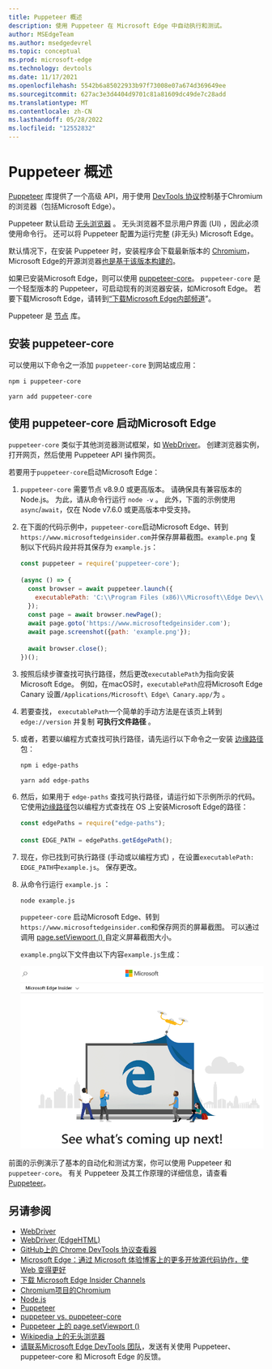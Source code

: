 ```yaml
---
title: Puppeteer 概述
description: 使用 Puppeteer 在 Microsoft Edge 中自动执行和测试。
author: MSEdgeTeam
ms.author: msedgedevrel
ms.topic: conceptual
ms.prod: microsoft-edge
ms.technology: devtools
ms.date: 11/17/2021
ms.openlocfilehash: 5542b6a85022933b97f73008e07a674d369649ee
ms.sourcegitcommit: 627ac3e3d4404d9701c81a81609dc49de7c28add
ms.translationtype: MT
ms.contentlocale: zh-CN
ms.lasthandoff: 05/28/2022
ms.locfileid: "12552832"
---
```

# <a name="puppeteer-overview"></a>Puppeteer 概述

[Puppeteer](https://pptr.dev) 库提供了一个高级 API，用于使用 [DevTools 协议](https://chromedevtools.github.io/devtools-protocol)控制基于Chromium的浏览器（包括Microsoft Edge）。

Puppeteer 默认启动 [无头浏览器](https://en.wikipedia.org/wiki/Headless_browser) 。  无头浏览器不显示用户界面 (UI) ，因此必须使用命令行。  还可以将 Puppeteer 配置为运行完整 (非无头) Microsoft Edge。

默认情况下，在安装 Puppeteer 时，安装程序会下载最新版本的 [Chromium](https://www.chromium.org/Home)，Microsoft Edge的开源浏览器[也是基于该版本构建的](https://blogs.windows.com/windowsexperience/2018/12/06/microsoft-edge-making-the-web-better-through-more-open-source-collaboration)。

如果已安装Microsoft Edge，则可以使用 [puppeteer-core](https://pptr.dev/#?product=Puppeteer&version=v2.0.0&show=api-puppeteer-vs-puppeteer-core)。  `puppeteer-core` 是一个轻型版本的 Puppeteer，可启动现有的浏览器安装，如Microsoft Edge。  若要下载Microsoft Edge，请转到[“下载Microsoft Edge内部频道](https://www.microsoftedgeinsider.com/download)”。

Puppeteer 是 [节点](https://nodejs.org) 库。


<!-- ====================================================================== -->
## <a name="installing-puppeteer-core"></a>安装 puppeteer-core

可以使用以下命令之一添加 `puppeteer-core` 到网站或应用：

```shell
npm i puppeteer-core
```

```shell
yarn add puppeteer-core
```


<!-- ====================================================================== -->
## <a name="launch-microsoft-edge-with-puppeteer-core"></a>使用 puppeteer-core 启动Microsoft Edge

`puppeteer-core` 类似于其他浏览器测试框架，如 [WebDriver](../webdriver-chromium/index.md)。  创建浏览器实例，打开网页，然后使用 Puppeteer API 操作网页。

若要用于`puppeteer-core`启动Microsoft Edge：

1.  `puppeteer-core` 需要节点 v8.9.0 或更高版本。  请确保具有兼容版本的Node.js。  为此，请从命令行运行 `node -v` 。  此外，下面的示例使用 `async`/`await`，仅在 Node v7.6.0 或更高版本中受支持。

1.  在下面的代码示例中，`puppeteer-core`启动Microsoft Edge、转到`https://www.microsoftedgeinsider.com`并保存屏幕截图。`example.png`  复制以下代码片段并将其保存为 `example.js`：

    ```javascript
    const puppeteer = require('puppeteer-core');
    
    (async () => {
      const browser = await puppeteer.launch({
        executablePath: 'C:\\Program Files (x86)\\Microsoft\\Edge Dev\\Application\\msedge.exe'
      });
      const page = await browser.newPage();
      await page.goto('https://www.microsoftedgeinsider.com');
      await page.screenshot({path: 'example.png'});
    
      await browser.close();
    })();
    ```
    
1.  按照后续步骤查找可执行路径，然后更改`executablePath`为指向安装Microsoft Edge。  例如，在macOS时，`executablePath`应将Microsoft Edge Canary 设置`/Applications/Microsoft\ Edge\ Canary.app/`为 。

1.  若要查找， `executablePath`一个简单的手动方法是在该页上转到 `edge://version` 并复制 **可执行文件路径** 。

1.  或者，若要以编程方式查找可执行路径，请先运行以下命令之一安装 [边缘路径](https://www.npmjs.com/package/edge-paths) 包：

    ```shell
    npm i edge-paths
    ```
    
    ```shell
    yarn add edge-paths
    ```
    
1.  然后，如果用于 `edge-paths` 查找可执行路径，请运行如下示例所示的代码。 它使用[边缘路径](https://www.npmjs.com/package/edge-paths)包以编程方式查找在 OS 上安装Microsoft Edge的路径：

    ```javascript
    const edgePaths = require("edge-paths");
    
    const EDGE_PATH = edgePaths.getEdgePath();
    ```
    
1.  现在，你已找到可执行路径 (手动或以编程方式) ，在设置`executablePath: EDGE_PATH`中`example.js`。  保存更改。

1.  从命令行运行 `example.js` ：

    ```shell
    node example.js
    ```

    `puppeteer-core` 启动Microsoft Edge、转到`https://www.microsoftedgeinsider.com`和保存网页的屏幕截图。  可以通过调用 [page.setViewport () ](https://pptr.dev/#?product=Puppeteer&version=v2.0.0&show=api-pagesetviewportviewport)自定义屏幕截图大小。

     `example.png`以下文件由以下内容`example.js`生成：

     ![example.js生成的example.png文件。](./media/puppeteer-example.png)

前面的示例演示了基本的自动化和测试方案，你可以使用 Puppeteer 和 `puppeteer-core`。  有关 Puppeteer 及其工作原理的详细信息，请查看 [Puppeteer](https://pptr.dev)。


<!-- ====================================================================== -->
## <a name="see-also"></a>另请参阅

*  [WebDriver](../webdriver-chromium/index.md)
*  [WebDriver (EdgeHTML)](/archive/microsoft-edge/legacy/developer/webdriver/index)
*  [GitHub上的 Chrome DevTools 协议查看器](https://chromedevtools.github.io/devtools-protocol)
*  [Microsoft Edge：通过 Microsoft 体验博客上的更多开放源代码协作，使 Web 变得更好](https://blogs.windows.com/windowsexperience/2018/12/06/microsoft-edge-making-the-web-better-through-more-open-source-collaboration)
*  [下载 Microsoft Edge Insider Channels](https://www.microsoftedgeinsider.com/download)
*  [Chromium项目的Chromium](https://www.chromium.org/Home)
*  [Node.js](https://nodejs.org)
*  [Puppeteer](https://pptr.dev)
*  [puppeteer vs. puppeteer-core](https://pptr.dev/#?product=Puppeteer&version=v2.0.0&show=api-puppeteer-vs-puppeteer-core)
*  [Puppeteer 上的 page.setViewport () ](https://pptr.dev/#?product=Puppeteer&version=v2.0.0&show=api-pagesetviewportviewport)
*  [Wikipedia 上的无头浏览器](https://en.wikipedia.org/wiki/Headless_browser)
*  [请联系Microsoft Edge DevTools 团队](../devtools-guide-chromium/contact.md)，发送有关使用 Puppeteer、puppeteer-core 和 Microsoft Edge 的反馈。